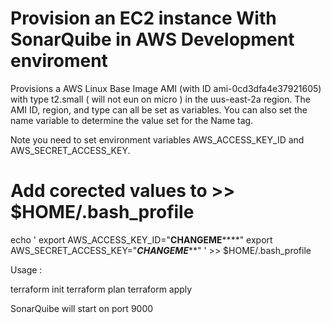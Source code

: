 # Provision an EC2 instance With SonarQuibe  in AWS Development enviroment

Provisions a AWS Linux  Base Image AMI (with ID ami-0cd3dfa4e37921605) with type t2.small ( will not eun on micro )  in the uus-east-2a region. The AMI ID, region, and type can all be set as variables. You can also set the name variable to determine the value set for the Name tag.

Note you need to set environment variables AWS_ACCESS_KEY_ID and AWS_SECRET_ACCESS_KEY.
# Add corected values to >> $HOME/.bash_profile
echo '
export AWS_ACCESS_KEY_ID="****CHANGEME********"
export AWS_SECRET_ACCESS_KEY="***CHANGEME*****"
' >> $HOME/.bash_profile

Usage :

terraform init
terraform plan
terraform apply

SonarQuibe will start on port 9000

